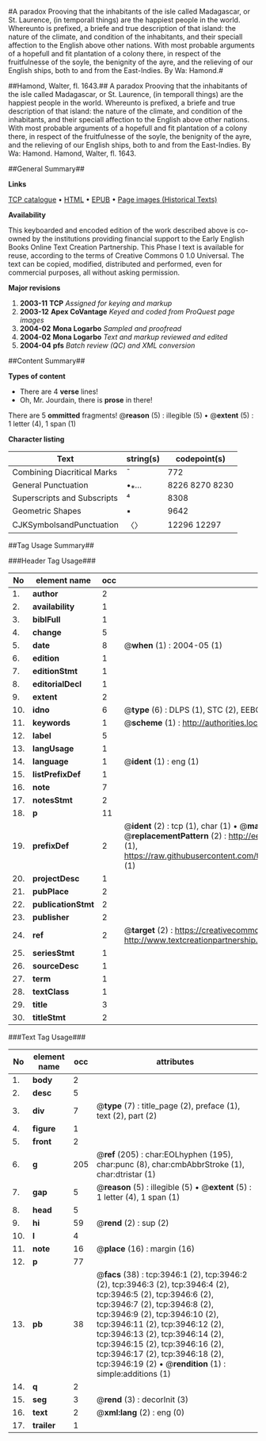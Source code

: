 #A paradox Prooving  that the inhabitants of the isle called Madagascar, or St. Laurence, (in temporall things) are the happiest people in the world. Whereunto is prefixed, a briefe and true description of that island: the nature of the climate, and condition of the inhabitants, and their speciall affection to the English above other nations. With most probable arguments of a hopefull and fit plantation of a colony there, in respect of the fruitfulnesse of the soyle, the benignity of the ayre, and the relieving of our English ships, both to and from the East-Indies. By Wa: Hamond.#

##Hamond, Walter, fl. 1643.##
A paradox Prooving  that the inhabitants of the isle called Madagascar, or St. Laurence, (in temporall things) are the happiest people in the world. Whereunto is prefixed, a briefe and true description of that island: the nature of the climate, and condition of the inhabitants, and their speciall affection to the English above other nations. With most probable arguments of a hopefull and fit plantation of a colony there, in respect of the fruitfulnesse of the soyle, the benignity of the ayre, and the relieving of our English ships, both to and from the East-Indies. By Wa: Hamond.
Hamond, Walter, fl. 1643.

##General Summary##

**Links**

[TCP catalogue](http://www.ota.ox.ac.uk/tcp/)  • 
[HTML](http://tei.it.ox.ac.uk/tcp/Texts-HTML/free/A02/A02605.html)  • 
[EPUB](http://tei.it.ox.ac.uk/tcp/Texts-EPUB/free/A02/A02605.epub) • 
[Page images (Historical Texts)](https://data.historicaltexts.jisc.ac.uk/view?pubId=eebo-99839518e&pageId=eebo-99839518e-3946-1)

**Availability**

This keyboarded and encoded edition of the
	       work described above is co-owned by the institutions
	       providing financial support to the Early English Books
	       Online Text Creation Partnership. This Phase I text is
	       available for reuse, according to the terms of Creative
	       Commons 0 1.0 Universal. The text can be copied,
	       modified, distributed and performed, even for
	       commercial purposes, all without asking permission.

**Major revisions**

1. __2003-11__ __TCP__ *Assigned for keying and markup*
1. __2003-12__ __Apex CoVantage__ *Keyed and coded from ProQuest page images*
1. __2004-02__ __Mona Logarbo__ *Sampled and proofread*
1. __2004-02__ __Mona Logarbo__ *Text and markup reviewed and edited*
1. __2004-04__ __pfs__ *Batch review (QC) and XML conversion*

##Content Summary##

**Types of content**

  * There are 4 **verse** lines!
  * Oh, Mr. Jourdain, there is **prose** in there!

There are 5 **ommitted** fragments! 
 @__reason__ (5) : illegible (5)  •  @__extent__ (5) : 1 letter (4), 1 span (1)

**Character listing**


|Text|string(s)|codepoint(s)|
|---|---|---|
|Combining             Diacritical Marks|̄|772|
|General Punctuation|•⁎…|8226 8270 8230|
|Superscripts             and Subscripts|⁴|8308|
|Geometric Shapes|▪|9642|
|CJKSymbolsandPunctuation|〈〉|12296 12297|

##Tag Usage Summary##

###Header Tag Usage###

|No|element name|occ|attributes|
|---|---|---|---|
|1.|__author__|2||
|2.|__availability__|1||
|3.|__biblFull__|1||
|4.|__change__|5||
|5.|__date__|8| @__when__ (1) : 2004-05 (1)|
|6.|__edition__|1||
|7.|__editionStmt__|1||
|8.|__editorialDecl__|1||
|9.|__extent__|2||
|10.|__idno__|6| @__type__ (6) : DLPS (1), STC (2), EEBO-CITATION (1), PROQUEST (1), VID (1)|
|11.|__keywords__|1| @__scheme__ (1) : http://authorities.loc.gov/ (1)|
|12.|__label__|5||
|13.|__langUsage__|1||
|14.|__language__|1| @__ident__ (1) : eng (1)|
|15.|__listPrefixDef__|1||
|16.|__note__|7||
|17.|__notesStmt__|2||
|18.|__p__|11||
|19.|__prefixDef__|2| @__ident__ (2) : tcp (1), char (1)  •  @__matchPattern__ (2) : ([0-9\-]+):([0-9IVX]+) (1), (.+) (1)  •  @__replacementPattern__ (2) : http://eebo.chadwyck.com/downloadtiff?vid=$1&page=$2 (1), https://raw.githubusercontent.com/textcreationpartnership/Texts/master/tcpchars.xml#$1 (1)|
|20.|__projectDesc__|1||
|21.|__pubPlace__|2||
|22.|__publicationStmt__|2||
|23.|__publisher__|2||
|24.|__ref__|2| @__target__ (2) : https://creativecommons.org/publicdomain/zero/1.0/ (1), http://www.textcreationpartnership.org/docs/. (1)|
|25.|__seriesStmt__|1||
|26.|__sourceDesc__|1||
|27.|__term__|1||
|28.|__textClass__|1||
|29.|__title__|3||
|30.|__titleStmt__|2||


###Text Tag Usage###

|No|element name|occ|attributes|
|---|---|---|---|
|1.|__body__|2||
|2.|__desc__|5||
|3.|__div__|7| @__type__ (7) : title_page (2), preface (1), text (2), part (2)|
|4.|__figure__|1||
|5.|__front__|2||
|6.|__g__|205| @__ref__ (205) : char:EOLhyphen (195), char:punc (8), char:cmbAbbrStroke (1), char:dtristar (1)|
|7.|__gap__|5| @__reason__ (5) : illegible (5)  •  @__extent__ (5) : 1 letter (4), 1 span (1)|
|8.|__head__|5||
|9.|__hi__|59| @__rend__ (2) : sup (2)|
|10.|__l__|4||
|11.|__note__|16| @__place__ (16) : margin (16)|
|12.|__p__|77||
|13.|__pb__|38| @__facs__ (38) : tcp:3946:1 (2), tcp:3946:2 (2), tcp:3946:3 (2), tcp:3946:4 (2), tcp:3946:5 (2), tcp:3946:6 (2), tcp:3946:7 (2), tcp:3946:8 (2), tcp:3946:9 (2), tcp:3946:10 (2), tcp:3946:11 (2), tcp:3946:12 (2), tcp:3946:13 (2), tcp:3946:14 (2), tcp:3946:15 (2), tcp:3946:16 (2), tcp:3946:17 (2), tcp:3946:18 (2), tcp:3946:19 (2)  •  @__rendition__ (1) : simple:additions (1)|
|14.|__q__|2||
|15.|__seg__|3| @__rend__ (3) : decorInit (3)|
|16.|__text__|2| @__xml:lang__ (2) : eng (0)|
|17.|__trailer__|1||
